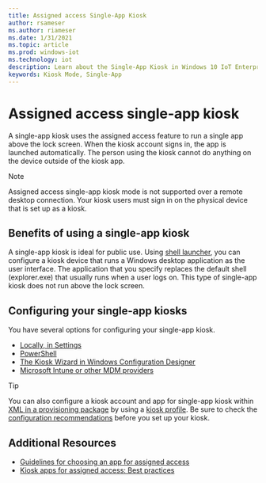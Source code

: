 ```yaml
---
title: Assigned access Single-App Kiosk
author: rsameser
ms.author: riameser
ms.date: 1/31/2021
ms.topic: article
ms.prod: windows-iot
ms.technology: iot
description: Learn about the Single-App Kiosk in Windows 10 IoT Enterprise.
keywords: Kiosk Mode, Single-App
---
```


# Assigned access single-app kiosk
A single-app kiosk uses the assigned access feature to run a single app above the lock screen. When the kiosk account signs in, the app is launched automatically. The person using the kiosk cannot do anything on the device outside of the kiosk app.

> [!NOTE]
>
> Assigned access single-app kiosk mode is not supported over a remote desktop connection. Your kiosk users must sign in on the physical device that is set up as a kiosk.

## Benefits of using a single-app kiosk
A single-app kiosk is ideal for public use. Using [shell launcher](./Shell-Launcher.md), you can configure a kiosk device that runs a Windows desktop application as the user interface. The application that you specify replaces the default shell (explorer.exe) that usually runs when a user logs on. This type of single-app kiosk does not run above the lock screen.

## Configuring your single-app kiosks
You have several options for configuring your single-app kiosk.
* [Locally, in Settings](https://docs.microsoft.com/windows/configuration/kiosk-single-app#local)
* [PowerShell](https://docs.microsoft.com/windows/configuration/kiosk-single-app#powershell)
* [The Kiosk Wizard in Windows Configuration Designer](https://docs.microsoft.com/windows/configuration/kiosk-single-app#wizard)
* [Microsoft Intune or other MDM providers](https://docs.microsoft.com/windows/configuration/kiosk-single-app#mdm)

> [!TIP]
> You can also configure a kiosk account and app for single-app kiosk within [XML in a provisioning package](https://docs.microsoft.com/windows/configuration/lock-down-windows-10-to-specific-apps) by using a [kiosk profile](https://docs.microsoft.com/windows/configuration/lock-down-windows-10-to-specific-apps#profile). Be sure to check the [configuration recommendations](https://docs.microsoft.com/windows/configuration/kiosk-prepare) before you set up your kiosk.

## Additional Resources
* [Guidelines for choosing an app for assigned access](https://docs.microsoft.com/windows/configuration/guidelines-for-assigned-access-app)
* [Kiosk apps for assigned access: Best practices](https://docs.microsoft.com/windows-hardware/drivers/partnerapps/create-a-kiosk-app-for-assigned-access)
